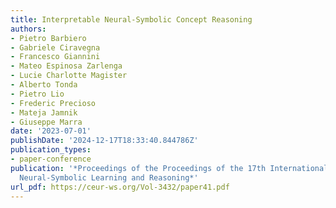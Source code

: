 ```yaml
---
title: Interpretable Neural-Symbolic Concept Reasoning
authors:
- Pietro Barbiero
- Gabriele Ciravegna
- Francesco Giannini
- Mateo Espinosa Zarlenga
- Lucie Charlotte Magister
- Alberto Tonda
- Pietro Lio
- Frederic Precioso
- Mateja Jamnik
- Giuseppe Marra
date: '2023-07-01'
publishDate: '2024-12-17T18:33:40.844786Z'
publication_types:
- paper-conference
publication: '*Proceedings of the Proceedings of the 17th International Workshop on
  Neural-Symbolic Learning and Reasoning*'
url_pdf: https://ceur-ws.org/Vol-3432/paper41.pdf
---
```

